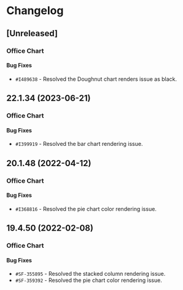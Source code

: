 # Changelog

## [Unreleased]

### Office Chart

#### Bug Fixes

- `#I489638` - Resolved the Doughnut chart renders issue as black.

## 22.1.34 (2023-06-21)

### Office Chart

#### Bug Fixes

- `#I399919` - Resolved the bar chart rendering issue.

## 20.1.48 (2022-04-12)

### Office Chart

#### Bug Fixes

- `#I368816` - Resolved the pie chart color rendering issue.

## 19.4.50 (2022-02-08)

### Office Chart

#### Bug Fixes

- `#SF-355895` - Resolved the stacked column rendering issue.
- `#SF-359392` - Resolved the pie chart color rendering issue.
